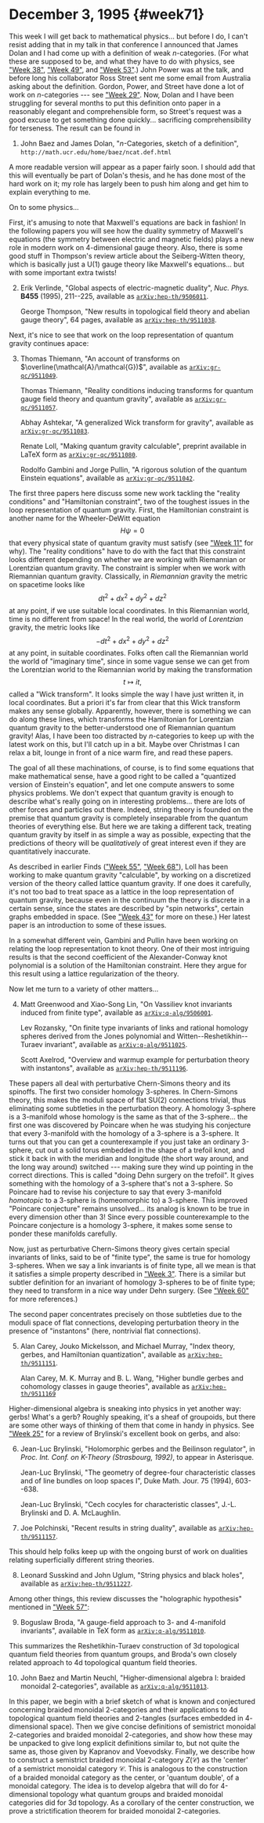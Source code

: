 # December 3, 1995 {#week71}

This week I will get back to mathematical physics... but before I do, I
can't resist adding that in my talk in that conference I announced that
James Dolan and I had come up with a definition of weak $n$-categories.
(For what these are supposed to be, and what they have to do with
physics, see ["Week 38"](#week38), ["Week 49"](#week49), and
["Week 53"](#week53).) John Power was at the talk, and before long
his collaborator Ross Street sent me some email from Australia asking
about the definition. Gordon, Power, and Street have done a lot of work
on $n$-categories --- see ["Week 29"](#week29). Now, Dolan and I have
been struggling for several months to put this definition onto paper in
a reasonably elegant and comprehensible form, so Street's request was a
good excuse to get something done quickly... sacrificing
comprehensibility for terseness. The result can be found in

1) John Baez and James Dolan, "$n$-Categories, sketch of a definition", `http://math.ucr.edu/home/baez/ncat.def.html`

A more readable version will appear as a paper fairly soon. I should add
that this will eventually be part of Dolan's thesis, and he has done
most of the hard work on it; my role has largely been to push him along
and get him to explain everything to me.

On to some physics...

First, it's amusing to note that Maxwell's equations are back in
fashion! In the following papers you will see how the duality symmetry
of Maxwell's equations (the symmetry between electric and magnetic
fields) plays a new role in modern work on $4$-dimensional gauge theory.
Also, there is some good stuff in Thompson's review article about the
Seiberg-Witten theory, which is basically just a $\mathrm{U}(1)$ gauge theory like
Maxwell's equations... but with some important extra twists!

2) Erik Verlinde, "Global aspects of electric-magnetic duality", _Nuc. Phys._ **B455** (1995), 211--225, available as
[`arXiv:hep-th/9506011`](http://arxiv.org/abs/hep-th/9506011).

    George Thompson, "New results in topological field theory and abelian gauge theory", 64 pages, available as [`arXiv:hep-th/9511038`](http://arxiv.org/abs/hep-th/9511038).

Next, it's nice to see that work on the loop representation of quantum
gravity continues apace:

3) Thomas Thiemann, "An account of transforms on $\overline(\mathcal{A}/\mathcal{G})$", available as [`arXiv:gr-qc/9511049`](http://arxiv.org/abs/gr-qc/9511049).

    Thomas Thiemann, "Reality conditions inducing transforms for quantum gauge field theory and quantum gravity", available as [`arXiv:gr-qc/9511057`](http://arxiv.org/abs/gr-qc/9511057).

    Abhay Ashtekar, "A generalized Wick transform for gravity", available as [`arXiv:gr-qc/9511083`](http://arxiv.org/abs/gr-qc/9511083).

    Renate Loll, "Making quantum gravity calculable", preprint available in LaTeX form as [`arXiv:gr-qc/9511080`](http://arxiv.org/abs/gr-qc/9511080).

    Rodolfo Gambini and Jorge Pullin, "A rigorous solution of the quantum Einstein equations", available as [`arXiv:gr-qc/9511042`](http://arxiv.org/abs/gr-qc/9511042).

The first three papers here discuss some new work tackling the "reality
conditions" and "Hamiltonian constraint", two of the toughest issues
in the loop representation of quantum gravity. First, the Hamiltonian
constraint is another name for the Wheeler-DeWitt equation
$$H \psi = 0$$
that every physical state of quantum gravity must satisfy (see
["Week 11"](#week11) for why). The "reality conditions" have to
do with the fact that this constraint looks different depending on
whether we are working with Riemannian or Lorentzian quantum gravity.
The constraint is simpler when we work with Riemannian quantum gravity.
Classically, in *Riemannian* gravity the metric on spacetime looks like
$$dt^2 + dx^2 + dy^2 + dz^2$$
at any point, if we use suitable local coordinates. In this Riemannian
world, time is no different from space! In the real world, the world of
*Lorentzian* gravity, the metric looks like
$$-dt^2 + dx^2 + dy^2 + dz^2$$
at any point, in suitable coordinates. Folks often call the Riemannian
world the world of "imaginary time", since in some vague sense we can
get from the Lorentzian world to the Riemannian world by making the
transformation
$$t \mapsto it,$$
called a "Wick transform". It looks simple the way I have just written
it, in local coordinates. But a priori it's far from clear that this
Wick transform makes any sense globally. Apparently, however, there is
something we can do along these lines, which transforms the Hamiltonian
for Lorentzian quantum gravity to the better-understood one of
Riemannian quantum gravity! Alas, I have been too distracted by
$n$-categories to keep up with the latest work on this, but I'll catch up
in a bit. Maybe over Christmas I can relax a bit, lounge in front of a
nice warm fire, and read these papers.

The goal of all these machinations, of course, is to find some equations
that make mathematical sense, have a good right to be called a
"quantized version of Einstein's equation", and let one compute
answers to some physics problems. We don't expect that quantum gravity
is enough to describe what's really going on in interesting
problems... there are lots of other forces and particles out there.
Indeed, string theory is founded on the premise that quantum gravity is
completely inseparable from the quantum theories of everything else. But
here we are taking a different tack, treating quantum gravity by itself
in as simple a way as possible, expecting that the predictions of theory
will be *qualitatively* of great interest even if they are
quantitatively inaccurate.

As described in earlier Finds (["Week 55"](#week55),
["Week 68"](#week68)), Loll has been working to make quantum
gravity "calculable", by working on a discretized version of the
theory called lattice quantum gravity. If one does it carefully, it's
not too bad to treat space as a lattice in the loop representation of
quantum gravity, because even in the continuum the theory is discrete in
a certain sense, since the states are described by "spin networks",
certain graphs embedded in space. (See ["Week 43"](#week43) for
more on these.) Her latest paper is an introduction to some of these
issues.

In a somewhat different vein, Gambini and Pullin have been working on
relating the loop representation to knot theory. One of their most
intriguing results is that the second coefficient of the
Alexander-Conway knot polynomial is a solution of the Hamiltonian
constraint. Here they argue for this result using a lattice
regularization of the theory.

Now let me turn to a variety of other matters...

4) Matt Greenwood and Xiao-Song Lin, "On Vassiliev knot invariants induced from finite type", available as [`arXiv:q-alg/9506001`](http://arxiv.org/abs/q-alg/9506001).

    Lev Rozansky, "On finite type invariants of links and rational homology spheres derived from the Jones polynomial and Witten--Reshetikhin--Turaev invariant", available as [`arXiv:q-alg/9511025`](http://arxiv.org/abs/q-alg/9511025).

    Scott Axelrod, "Overview and warmup example for perturbation theory with instantons", available as [`arXiv:hep-th/9511196`](http://arxiv.org/abs/hep-th/9511196).

These papers all deal with perturbative Chern-Simons theory and its
spinoffs. The first two consider homology 3-spheres. In Chern-Simons
theory, this makes the moduli space of flat $\mathrm{SU}(2)$ connections trivial,
thus eliminating some subtleties in the perturbation theory. A homology
3-sphere is a 3-manifold whose homology is the same as that of the
3-sphere... the first one was discovered by Poincare when he was
studying his conjecture that every 3-manifold with the homology of a
3-sphere is a 3-sphere. It turns out that you can get a counterexample
if you just take an ordinary 3-sphere, cut out a solid torus embedded in
the shape of a trefoil knot, and stick it back in with the meridian and
longitude (the short way around, and the long way around) switched ---
making sure they wind up pointing in the correct directions. This is
called "doing Dehn surgery on the trefoil". It gives something with
the homology of a 3-sphere that's not a 3-sphere. So Poincare had to
revise his conjecture to say that every 3-manifold *homotopic* to a
3-sphere is (homeomorphic to) a 3-sphere. This improved "Poincare
conjecture" remains unsolved... its analog is known to be true in
every dimension other than 3! Since every possible counterexample to the
Poincare conjecture is a homology 3-sphere, it makes some sense to
ponder these manifolds carefully.

Now, just as perturbative Chern-Simons theory gives certain special
invariants of links, said to be of "finite type", the same is true for
homology 3-spheres. When we say a link invariants is of finite type, all
we mean is that it satisfies a simple property described in
["Week 3"](#week3). There is a similar but subtler definition for
an invariant of homology 3-spheres to be of finite type; they need to
transform in a nice way under Dehn surgery. (See
["Week 60"](#week60) for more references.)

The second paper concentrates precisely on those subtleties due to the
moduli space of flat connections, developing perturbation theory in the
presence of "instantons" (here, nontrivial flat connections).

5) Alan Carey, Jouko Mickelsson, and Michael Murray, "Index theory, gerbes, and Hamiltonian quantization", available as [`arXiv:hep-th/9511151`](http://arxiv.org/abs/hep-th/9511151).

    Alan Carey, M. K. Murray and B. L. Wang, "Higher bundle gerbes and cohomology classes in gauge theories", available as [`arXiv:hep-th/9511169`](http://arxiv.org/abs/hep-th/9511169)

Higher-dimensional algebra is sneaking into physics in yet another way:
gerbs! What's a gerb? Roughly speaking, it's a sheaf of groupoids, but
there are some other ways of thinking of them that come in handy in
physics. See ["Week 25"](#week25) for a review of Brylinski's
excellent book on gerbs, and also:

6) Jean-Luc Brylinski, "Holomorphic gerbes and the Beilinson regulator", in _Proc. Int. Conf. on K-Theory (Strasbourg, 1992)_, to appear in Asterisque.

    Jean-Luc Brylinski, "The geometry of degree-four characteristic classes and of line bundles on loop spaces I", Duke Math. Jour. 75 (1994), 603--638.

    Jean-Luc Brylinski, "Cech cocyles for characteristic classes", J.-L. Brylinski and D. A. McLaughlin.

7) Joe Polchinski, "Recent results in string duality", available as [`arXiv:hep-th/9511157`](http://arxiv.org/abs/hep-th/9511157).

This should help folks keep up with the ongoing burst of work on
dualities relating superficially different string theories.

8) Leonard Susskind and John Uglum, "String physics and black holes", available as [`arXiv:hep-th/9511227`](http://arxiv.org/abs/hep-th/9511227).

Among other things, this review discusses the "holographic hypothesis"
mentioned in ["Week 57"](#week57):

9) Boguslaw Broda, "A gauge-field approach to 3- and 4-manifold invariants", available in TeX form as [`arXiv:q-alg/9511010`](http://arxiv.org/abs/q-alg/9511010).

This summarizes the Reshetikhin-Turaev construction of 3d topological
quantum field theories from quantum groups, and Broda's own closely
related approach to 4d topological quantum field theories.

10) John Baez and Martin Neuchl, "Higher-dimensional algebra I: braided monoidal $2$-categories", available as [`arXiv:q-alg/9511013`](http://arxiv.org/abs/q-alg/9511013).

In this paper, we begin with a brief sketch of what is known and
conjectured concerning braided monoidal $2$-categories and their
applications to 4d topological quantum field theories and 2-tangles
(surfaces embedded in $4$-dimensional space). Then we give concise
definitions of semistrict monoidal $2$-categories and braided monoidal
$2$-categories, and show how these may be unpacked to give long explicit
definitions similar to, but not quite the same as, those given by
Kapranov and Voevodsky. Finally, we describe how to construct a
semistrict braided monoidal $2$-category $Z(\mathcal{C})$ as the 'center' of a
semistrict monoidal category $\mathcal{C}$. This is analogous to the construction of
a braided monoidal category as the center, or 'quantum double', of a
monoidal category. The idea is to develop algebra that will do for
4-dimensional topology what quantum groups and braided monoidal
categories did for 3d topology. As a corollary of the center
construction, we prove a strictification theorem for braided monoidal
$2$-categories.
